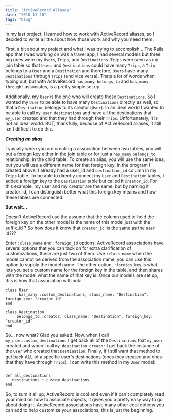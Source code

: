 ```yaml
---
title: "ActiveRecord Aliases"
date: "2018-11-10"
tags: "blog"
---
```


In my last project, I learned how to work with ActiveRecord aliases, so I decided to write a little about how those work and why you need them.

First, a bit about my project and what I was trying to accomplish...
The Rails app that I was working on was a travel app, I had several models but three big ones were my `Users`, `Trips`, and `Destinations`. `Trips` were seen as my join table so that `Users` and `Destinations` could have many `Trips`, a `Trip` belongs to a `User` and a `Destination` and therefore, `Users` have many `Destinations` through `Trips` (and vice versa).
Thats a lot of words when typing out, but with ActiveRecord `has_many`, `belongs_to` and `has_many  through:` associates, is a pretty simple set up.

Additionally, my `User` is the one who will create these `Destinations`. So I wanted my `User` to be able to have many `Destinations` directly as well, so that a `Destination` belongs to its creator (`User`). In an ideal world I wanted to be able to call `my_user.destinations` and have all the destinations that `my_user` created and that they had through their `Trips`. Unfortunately, it is not an ideal world. BUT, thankfully, because of ActiveRecord aliases, it still isn't difficult to do this.

***Creating an alias***

Typically when you are creating a association between two tables, you will put a foreign key either in the join table or for just a `has_many` `belongs_to` relationship, in the child table. To create an alias, you will use the same idea, but you will use a different name for that foreign key.
In the program I created above, I already had a user_id and `destination_id` column in my `Trips` table. To be able to directly connect my `User` and `Destination` tables, I added a foreign key to the `Destination` table but called it `creator_id`.
For this example, my user and my creator are the same, but by naming it creator_id, I can distinguish better what this foreign key means and how these tables are connected.

**But wait...**

Doesn't ActiveRecord use the assume that the column used to hold the foreign key on the other model is the name of this model just with the suffix_id ? So how does it know that `creator_id `is the same as the `User` id???

Enter `:class_name` and `:foreign_id` options.  ActiveRecord associations have several options that you can tack on for extra clarification of customizations, these are just two of them. Use `:class_name` when the model cannot be derived from the association name, you can use this option to supply the model name. The other option, `:foreign_key` is what lets you set a custom name for the foreign key in the table, and then shares with the model what the name of that key is. Once our models are set up, this is how that association will look:

```
class User
      has_many :custom_destinations, class_name: "Destination", foreign_key: "creator_id"
end
```

```
class Destination
     belongs_to :creator, class_name: "Destination", foreign_key: "creator_id"
end
```


So... now what?
Glad you asked. Now, when I call `my_user.custom_destinations` I get back all of the `Destinations` that `my_user` created and when I call `my_destination.creator` I get back the instance of the `User` who created that `Destination`. Finally, if I still want that method to get back ALL of a specific user's destinations (ones they created and ones that they have through `Trips`), I can write this method in my `User` model:

```

def all_destinations
   destinations + custom_destinations
end
```

So, to sum it all up, ActiveRecord is cool and even if it can't completely read your mind on how to associate objects, it gives you a pretty easy way to go about doing it. ActiveRecord associations have many other cool options you can add to help customize your associations, this is just the beginning.
